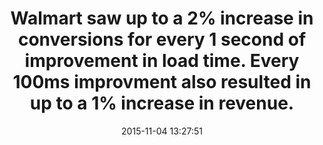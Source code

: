 ---
layout: post
title:  "Walmart saw up to a 2% increase in conversions for every 1 second of improvement in load time. Every 100ms improvment also resulted in up to a 1% increase in revenue."
img:
 image: "generic.png"
 alt: "WPO Stats Logo"
storySource: "http://www.slideshare.net/devonauerswald/walmart-pagespeedslide"
date:   2015-11-04 13:27:51
tags:
 - conversions
 - revenue
---